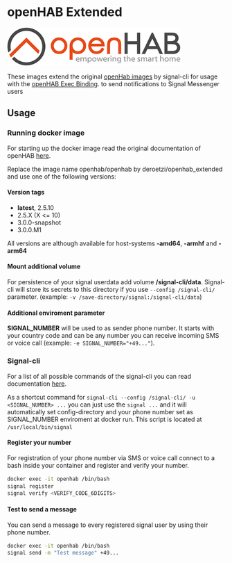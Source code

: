 # openHAB Extended

![openHAB Logo](https://github.com/openhab/openhab-docker/raw/master/images/openhab.png)

These images extend the original [openHab images](https://hub.docker.com/r/openhab/openhab) by 
signal-cli for usage with the 
[openHAB Exec Binding](https://www.openhab.org/addons/bindings/exec/).
to send notifications to Signal Messenger users

## Usage

### Running docker image

For starting up the docker image read the original documentation 
of openHAB [here](https://hub.docker.com/r/openhab/openhab).

Replace the image name openhab/openhab by deroetzi/openhab_extended 
and use one of the following versions:

#### Version tags
- **latest**, 2.5.10
- 2.5.X (X <= 10)
- 3.0.0-snapshot
- 3.0.0.M1

All versions are although available for host-systems **-amd64**, 
**-armhf** and **-arm64**

#### Mount additional volume

For persistence of your signal userdata add volume **/signal-cli/data**.
Signal-cli will store its secrets to this directory if you use 
`--config /signal-cli/` parameter.
(example: `-v /save-directory/signal:/signal-cli/data`)

#### Additional enviroment parameter

**SIGNAL_NUMBER** will be used to as sender phone number. 
It starts with your country code and can be any number you
can receive incoming SMS or voice call 
(example: `-e SIGNAL_NUMBER="+49..."`).

### Signal-cli

For a list of all possible commands of the signal-cli you can 
read documentation [here](https://github.com/AsamK/signal-cli).

As a shortcut command for `signal-cli --config /signal-cli/ -u <SIGNAL_NUMBER> ...` 
you can just use the `signal ...` and it will automatically set
config-directory and your phone number set as SIGNAL_NUMBER enviroment
at docker run. This script is located at `/usr/local/bin/signal`

#### Register your number

For registration of your phone number via SMS or voice call 
connect to a bash inside your container and register and verify 
your number.

```bash
docker exec -it openhab /bin/bash
signal register
signal verify <VERIFY_CODE_6DIGITS>
```

#### Test to send a message

You can send a message to every registered signal user by using 
their phone number.

```bash
docker exec -it openhab /bin/bash
signal send -m "Test message" +49...
```
